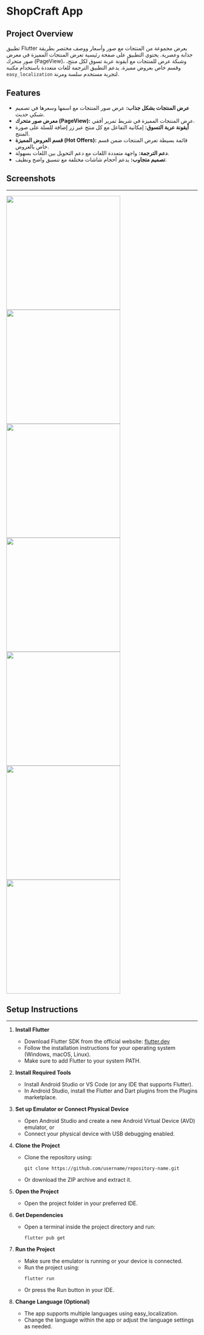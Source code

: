 # ShopCraft App

## Project Overview
تطبيق Flutter يعرض مجموعة من المنتجات مع صور وأسعار ووصف مختصر بطريقة جذابة وعصرية. يحتوي التطبيق على صفحة رئيسية تعرض المنتجات المميزة في معرض صور متحرك (PageView)، وشبكة عرض للمنتجات مع أيقونة عربة تسوق لكل منتج، وقسم خاص بعروض مميزة. يدعم التطبيق الترجمة للغات متعددة باستخدام مكتبة `easy_localization` لتجربة مستخدم سلسة ومرنة.

## Features
- **عرض المنتجات بشكل جذاب:** عرض صور المنتجات مع اسمها وسعرها في تصميم شبكي حديث.  
- **معرض صور متحرك (PageView):** عرض المنتجات المميزة في شريط تمرير أفقي.  
- **أيقونة عربة التسوق:** إمكانية التفاعل مع كل منتج عبر زر إضافة للسلة على صورة المنتج.  
- **قسم العروض المميزة (Hot Offers):** قائمة بسيطة تعرض المنتجات ضمن قسم خاص بالعروض.  
- **دعم الترجمة:** واجهة متعددة اللغات مع دعم التحويل بين اللغات بسهولة.  
- **تصميم متجاوب:** يدعم أحجام شاشات مختلفة مع تنسيق واضح ونظيف.

## Screenshots

-------------------------------
<img src="https://github.com/user-attachments/assets/dc83c94d-20da-41a5-8cb9-697dd25997a7" width="300" />
<img src="https://github.com/user-attachments/assets/d72bffe7-3e88-4a1a-9016-3148c08d1d53" width="300" />
<img src="https://github.com/user-attachments/assets/a833c335-1b12-43a1-8355-86c393675161" width="300" />
<img src="https://github.com/user-attachments/assets/b6ffb7dd-a106-4e9c-a694-169e8083ebc7" width="300" />
<img src="https://github.com/user-attachments/assets/275ca419-46db-450c-af6a-8699120220ec" width="300" />
<img src="https://github.com/user-attachments/assets/4b401d56-a93d-4356-9532-f10d49ad67d8" width="300" />
<img src="https://github.com/user-attachments/assets/452f70fc-1b19-44c5-b4d0-7f67eef0f655" width="300" />


## Setup Instructions
-------------------------------
1. **Install Flutter**
   - Download Flutter SDK from the official website: [flutter.dev](https://flutter.dev/docs/get-started/install)
   - Follow the installation instructions for your operating system (Windows, macOS, Linux).
   - Make sure to add Flutter to your system PATH.

2. **Install Required Tools**
   - Install Android Studio or VS Code (or any IDE that supports Flutter).
   - In Android Studio, install the Flutter and Dart plugins from the Plugins marketplace.

3. **Set up Emulator or Connect Physical Device**
   - Open Android Studio and create a new Android Virtual Device (AVD) emulator, or
   - Connect your physical device with USB debugging enabled.

4. **Clone the Project**
   - Clone the repository using:
     ```
     git clone https://github.com/username/repository-name.git
     ```
   - Or download the ZIP archive and extract it.

5. **Open the Project**
   - Open the project folder in your preferred IDE.

6. **Get Dependencies**
   - Open a terminal inside the project directory and run:
     ```
     flutter pub get
     ```

7. **Run the Project**
   - Make sure the emulator is running or your device is connected.
   - Run the project using:
     ```
     flutter run
     ```
   - Or press the Run button in your IDE.

8. **Change Language (Optional)**
   - The app supports multiple languages using easy_localization.
   - Change the language within the app or adjust the language settings as needed.
